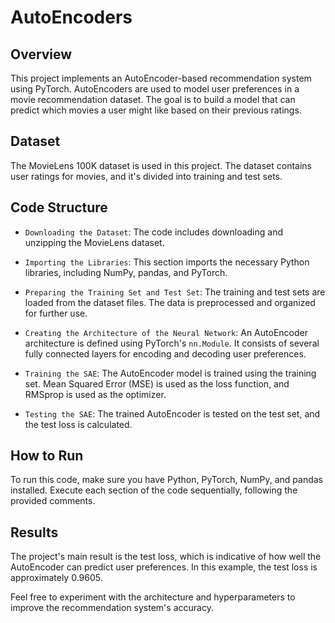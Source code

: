 # AutoEncoders

## Overview

This project implements an AutoEncoder-based recommendation system using PyTorch. AutoEncoders are used to model user preferences in a movie recommendation dataset. The goal is to build a model that can predict which movies a user might like based on their previous ratings.

## Dataset

The MovieLens 100K dataset is used in this project. The dataset contains user ratings for movies, and it's divided into training and test sets.

## Code Structure

- `Downloading the Dataset`: The code includes downloading and unzipping the MovieLens dataset.

- `Importing the Libraries`: This section imports the necessary Python libraries, including NumPy, pandas, and PyTorch.

- `Preparing the Training Set and Test Set`: The training and test sets are loaded from the dataset files. The data is preprocessed and organized for further use.

- `Creating the Architecture of the Neural Network`: An AutoEncoder architecture is defined using PyTorch's `nn.Module`. It consists of several fully connected layers for encoding and decoding user preferences.

- `Training the SAE`: The AutoEncoder model is trained using the training set. Mean Squared Error (MSE) is used as the loss function, and RMSprop is used as the optimizer.

- `Testing the SAE`: The trained AutoEncoder is tested on the test set, and the test loss is calculated.

## How to Run

To run this code, make sure you have Python, PyTorch, NumPy, and pandas installed. Execute each section of the code sequentially, following the provided comments.

## Results

The project's main result is the test loss, which is indicative of how well the AutoEncoder can predict user preferences. In this example, the test loss is approximately 0.9605.

Feel free to experiment with the architecture and hyperparameters to improve the recommendation system's accuracy.
